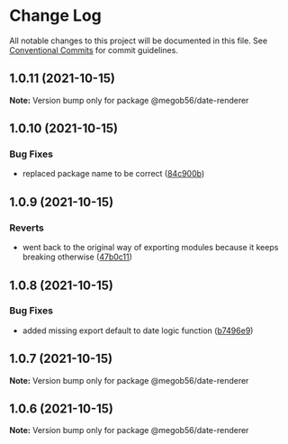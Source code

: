 # Change Log

All notable changes to this project will be documented in this file.
See [Conventional Commits](https://conventionalcommits.org) for commit guidelines.

## 1.0.11 (2021-10-15)

**Note:** Version bump only for package @megob56/date-renderer





## 1.0.10 (2021-10-15)


### Bug Fixes

* replaced package name to be correct ([84c900b](https://github.com/megob56/lerna-test/commit/84c900b2c1c981719e11e7674eacf7359922274f))





## 1.0.9 (2021-10-15)


### Reverts

* went back to the original way of exporting modules because it keeps breaking otherwise ([47b0c11](https://github.com/megob56/lerna-test/commit/47b0c111aad0e18193fc01650742036d0a687391))





## 1.0.8 (2021-10-15)


### Bug Fixes

* added missing export default to date logic function ([b7496e9](https://github.com/megob56/lerna-test/commit/b7496e9ac828fac78282577274e24432b3effa58))





## 1.0.7 (2021-10-15)

**Note:** Version bump only for package @megob56/date-renderer





## 1.0.6 (2021-10-15)

**Note:** Version bump only for package @megob56/date-renderer
